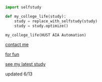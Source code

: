 ```python
import selfstudy

def my_college_life(study):
    study = replace_with_selfstudy(study)
    study = study.optimize()

my_college_life(HUST AIA Automation)
```
[contact me](about.md)

[for fun](test.md)

[see my latest study](latex入门.html)

updated 6/13
